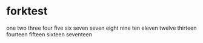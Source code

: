 # forktest
one two three four five six seven
seven eight nine ten eleven twelve thirteen fourteen fifteen sixteen seventeen

